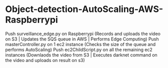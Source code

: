 # Object-detection-AutoScaling-AWS-Raspberrypi

Push surveillance_edge.py on Raspberrypi (Records and uploads the video on S3 | Updates the SQS queue in AWS | Performs Edge Computing)
Push masterController.py on 1 ec2 instance (Checks the size of the queue and performs AutoScaling)
Push ec2ChildScript.py on all the remaining ec2 instances (Downlaods the video from S3 | Executes darknet command on the video and uploads on result on s3)
